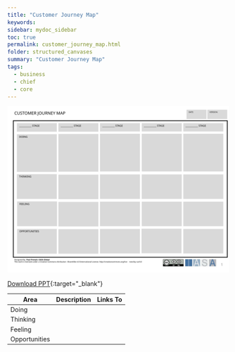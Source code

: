 ```yaml
---
title: "Customer Journey Map"
keywords: 
sidebar: mydoc_sidebar
toc: true
permalink: customer_journey_map.html
folder: structured_canvases
summary: "Customer Journey Map"
tags: 
  - business
  - chief
  - core
---
```


![image001](media/customer_journey_map001.svg)

[Download PPT](media/ppt/customer_journey_map.ppt){:target="_blank"}

| Area          | Description | Links To |
| ------------- | ----------- | -------- |
| Doing         |             |          |
| Thinking      |             |          |
| Feeling       |             |          |
| Opportunities |             |          |